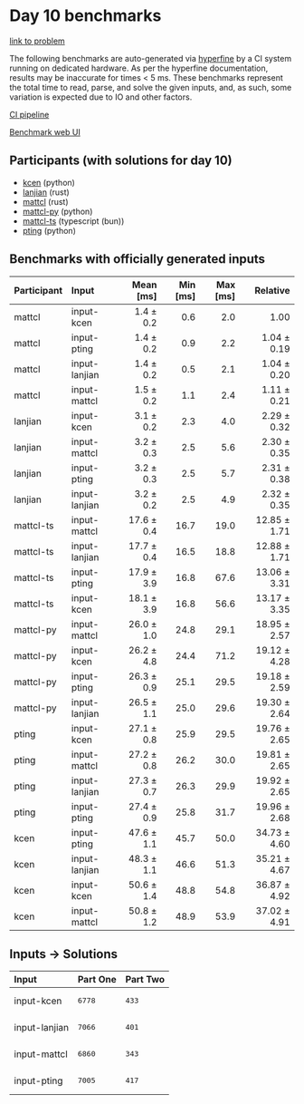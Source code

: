 # Day 10 benchmarks

[link to problem](https://adventofcode.com/2023/day/10)

The following benchmarks are auto-generated via
[hyperfine](https://github.com/sharkdp/hyperfine) by a CI system running on
dedicated hardware. As per the hyperfine documentation, results may be
inaccurate for times < 5 ms. These benchmarks represent the total time to read,
parse, and solve the given inputs, and, as such, some variation is expected due
to IO and other factors.

[CI pipeline](http://ci.papercode.net:8080/teams/main/pipelines/aoc2023)

[Benchmark web UI](https://aoc.ancalagon.black)


## Participants (with solutions for day 10)

- [kcen](https://github.com/kcen/aoc2023) (python)
- [lanjian](https://github.com/lanjian/aoc-2023) (rust)
- [mattcl](https://github.com/mattcl/aoc2023) (rust)
- [mattcl-py](https://github.com/mattcl/aoc2023-py) (python)
- [mattcl-ts](https://github.com/mattcl/aoc2023-js) (typescript (bun))
- [pting](https://github.com/pting/aoc2023) (python)


## Benchmarks with officially generated inputs

| Participant | Input | Mean [ms] | Min [ms] | Max [ms] | Relative |
|:---|:---|---:|---:|---:|---:|
| mattcl | input-kcen | 1.4 ± 0.2 | 0.6 | 2.0 | 1.00 |
| mattcl | input-pting | 1.4 ± 0.2 | 0.9 | 2.2 | 1.04 ± 0.19 |
| mattcl | input-lanjian | 1.4 ± 0.2 | 0.5 | 2.1 | 1.04 ± 0.20 |
| mattcl | input-mattcl | 1.5 ± 0.2 | 1.1 | 2.4 | 1.11 ± 0.21 |
| lanjian | input-kcen | 3.1 ± 0.2 | 2.3 | 4.0 | 2.29 ± 0.32 |
| lanjian | input-mattcl | 3.2 ± 0.3 | 2.5 | 5.6 | 2.30 ± 0.35 |
| lanjian | input-pting | 3.2 ± 0.3 | 2.5 | 5.7 | 2.31 ± 0.38 |
| lanjian | input-lanjian | 3.2 ± 0.2 | 2.5 | 4.9 | 2.32 ± 0.35 |
| mattcl-ts | input-mattcl | 17.6 ± 0.4 | 16.7 | 19.0 | 12.85 ± 1.71 |
| mattcl-ts | input-lanjian | 17.7 ± 0.4 | 16.5 | 18.8 | 12.88 ± 1.71 |
| mattcl-ts | input-pting | 17.9 ± 3.9 | 16.8 | 67.6 | 13.06 ± 3.31 |
| mattcl-ts | input-kcen | 18.1 ± 3.9 | 16.8 | 56.6 | 13.17 ± 3.35 |
| mattcl-py | input-mattcl | 26.0 ± 1.0 | 24.8 | 29.1 | 18.95 ± 2.57 |
| mattcl-py | input-kcen | 26.2 ± 4.8 | 24.4 | 71.2 | 19.12 ± 4.28 |
| mattcl-py | input-pting | 26.3 ± 0.9 | 25.1 | 29.5 | 19.18 ± 2.59 |
| mattcl-py | input-lanjian | 26.5 ± 1.1 | 25.0 | 29.6 | 19.30 ± 2.64 |
| pting | input-kcen | 27.1 ± 0.8 | 25.9 | 29.5 | 19.76 ± 2.65 |
| pting | input-mattcl | 27.2 ± 0.8 | 26.2 | 30.0 | 19.81 ± 2.65 |
| pting | input-lanjian | 27.3 ± 0.7 | 26.3 | 29.9 | 19.92 ± 2.65 |
| pting | input-pting | 27.4 ± 0.9 | 25.8 | 31.7 | 19.96 ± 2.68 |
| kcen | input-pting | 47.6 ± 1.1 | 45.7 | 50.0 | 34.73 ± 4.60 |
| kcen | input-lanjian | 48.3 ± 1.1 | 46.6 | 51.3 | 35.21 ± 4.67 |
| kcen | input-kcen | 50.6 ± 1.4 | 48.8 | 54.8 | 36.87 ± 4.92 |
| kcen | input-mattcl | 50.8 ± 1.2 | 48.9 | 53.9 | 37.02 ± 4.91 |


## Inputs -> Solutions

| Input | Part One | Part Two |
|:---|:---|:---|
|input-kcen|<pre>6778</pre>|<pre>433</pre>|
|input-lanjian|<pre>7066</pre>|<pre>401</pre>|
|input-mattcl|<pre>6860</pre>|<pre>343</pre>|
|input-pting|<pre>7005</pre>|<pre>417</pre>|